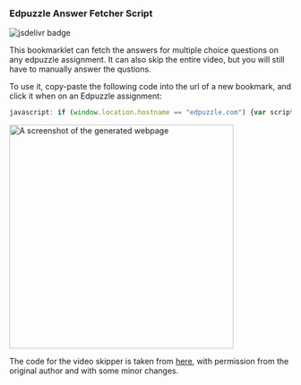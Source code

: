### Edpuzzle Answer Fetcher Script
![jsdelivr badge](https://data.jsdelivr.com/v1/package/gh/ading2210/edpuzzle-answers/badge)

This bookmarklet can fetch the answers for multiple choice questions on any edpuzzle assignment. It can also skip the entire video, but you will still have to manually answer the qustions.

To use it, copy-paste the following code into the url of a new bookmark, and click it when on an Edpuzzle assignment:
```js
javascript: if (window.location.hostname == "edpuzzle.com") {var script = document.body.appendChild(document.createElement("script")); script.src="https://cdn.jsdelivr.net/gh/ading2210/edpuzzle-answers@latest/script.js"; script.remove();} else {alert("Please run this on https://edpuzzle.com/assignments/[assignment_id]/watch")}
```

<img src="https://raw.githubusercontent.com/ading2210/edpuzzle-answers/main/images/screenshot1.png" alt="A screenshot of the generated webpage" width="400"/>

The code for the video skipper is taken from [here](https://github.com/ASmallYawn/EdpuzzleSkipper), with permission from the original author and with some minor changes.